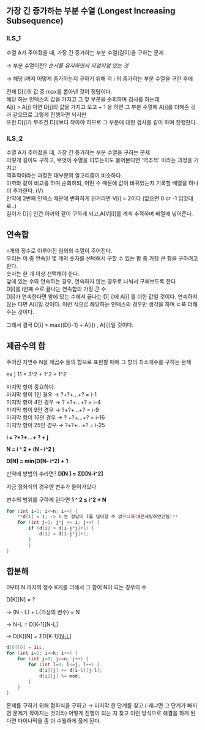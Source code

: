 ## 가장 긴 증가하는 부분 수열 (Longest Increasing Subsequence)

### ILS_1

수열 A가 주어졌을 때, 가장 긴 증가하는 부분 수열(길이)을 구하는 문제

→ 부분 수열이란?  _순서를 유지하면서 띄엄띄엄 있는 것_

→ 해당 i까지 어떻게 증가하는지 구하기 위해 각 i 의 증가하는 부분 수열을 구한 후에  

전체 D[i]의 값 중 max를 뽑아낸 것이 정답이다.   
해당 하는 인덱스의 값을 가지고 그 앞 부분을 순회하며 검사를 하는데    
A[i] > A[j] 이면 D[j]의 값을 가지고 오고 + 1 을 하면 그 부분 수열에  A[i]를 더해준 것과 같으므로 그렇게 진행하면 되지만   
또한 D[j]가 무조건 D[i]보다 작아야 하므로 그 부분에 대한 검사를 같이 하며 진행한다. 

### ILS_2

수열 A가 주어졌을 때, 가장 긴 증가하는 부분 수열을 구하는 문제   
이렇게 길이도 구하고, 무엇이 수열을 이루는지도 물어본다면 '역추적' 이라는 과정을 거치고   
역추적이라는 과정은 대부분의 알고리즘이 비슷하다.   
아까와 같이 비교를 하며 순회하되, 어떤 수 때문에 값이 바뀌었는지 기록할 배열을 하나 더 추가한다. (V)   
만약에 2번째 인덱스 때문에 변화하게 된거라면 V[i] = 2이다 (없으면 0 or -1 입맛대로..)   
길이가 D[i] 인건 아까와 같이 구하게 되고,A[V[i]]를 계속 추적하며 배열에 넣어준다. 

## 연속합

n개의 정수로 이루어진 임의의 수열이 주어진다.  
우리는 이 중 연속된 몇 개의 숫자를 선택해서 구할 수 있는 합 중 가장 큰 합을 구하려고 한다.   
숫자는 한 개 이상 선택해야 한다.    
앞에 있는 수와 연속하는 경우, 연속하지 않는 경우로 나눠서 구해보도록 한다   
D[i]를 i번째 수로 끝나는 연속합의 가장 큰 수  
D[i]가 연속한다면 앞에 있는 수에서 끝나는 D[ i]에 A[i] 를 더한 값일 것이다. 연속하지 않는 다면 A[i]일 것이다. 이런 식으로 해당하는 인덱스의 경우만 생각을 하며 ㄷ쭉 더해주는 것이다. 

그래서 결국 D[i]  = max((D[i-1] + A[i]) , A[i])일 것이다. 

## 제곱수의 합

주어진 자연수 N을 제곱수 들의 합으로 표현할 때에 그 항의 최소개수를 구하는 문제   

ex ) 11 = 3^2 + 1^2 + 1^2

마지막 항이 중요하다.   
마지막 항이 1인 경우 → ?+?+...+? = i-1   
마지막 항이 4인 경우 → ? +?+...+? =  i-4   
마지막 항이 9인 경우 → ?+?+...+? = i-9   
마지막 항이 16인 경우 → ? +?+...+? = i-16   
마지막 항이 25인 경우 → ?+?+...+? = i-25   

 **i = ?+?+...+ ? + j**

**N = i ^ 2 + (N - i^2 )**

**D[N] = min(D[N- i^2) + 1**

만약에 방법의 수라면? **D[N ] = ΣD[N-i^2]**

지금 점화식의 경우엔 변수가 들어가있다

변수의 범위를 구하게 된다면   **1 ^ 2 ≤ i^2 ≤ N**  

```java
for (int i=1; i<=n; i++) {
    **d[i] = i; -> i 는 정답이 i를 넘어갈 수 없으니까(0은세팅하면안됨)**
    for (int j=1; j*j <= i; j++) {
        if (d[i] > d[i-j*j]+1) {
            d[i] = d[i-j*j]+1;
        }
		} 
}
```

## 합분해

0부터 N 까지의 정수 K개를 더해서 그 합이 N이 되는 경우의 수   

D[K][N] = ?   

→ (N - L) + L(가상의 변수) = N

→ N-L = D[K-1][N-L]

→ D[K][N] = ΣD[K-1][[N-L](notion://www.notion.so/0%E2%89%A4L%E2%89%A4N)]

```java
d[0][0] = 1LL;
for (int i=1; i<=k; i++) {
    for (int j=0; j<=n; j++) {
        for (int l=0; l<=j; l++) {
            d[i][j] += d[i-1][j-l];
            d[i][j] %= mod;
        }
	}
}
```

문제를 구하기 위해 점화식을 구하고 → 마지막 한 단계를 찾고 ( 왜냐면 그 단계가 빠지면 문제가 작아지는 것이라) 어떻게 진행이 되는 지 찾고 이런 방식으로 해결을 하게 된다면 다이나믹을 좀 더 수월하게 풀게 된다.